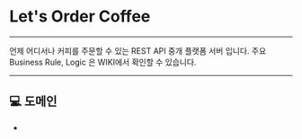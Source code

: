 # Let's Order Coffee

----
언제 어디서나 커피를 주문할 수 있는 REST API 중개 플랫폼 서버 입니다.
주요 Business Rule, Logic 은 WIKI에서 확인할 수 있습니다.

----
## 💻 도메인
* 